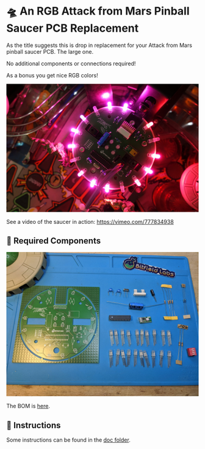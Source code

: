 # :flying_saucer: An RGB Attack from Mars Pinball Saucer PCB Replacement
As the title suggests this is drop in replacement for your Attack from Mars pinball saucer PCB. The large one.

No additional components or connections required!

As a bonus you get nice RGB colors!

![mounted pcb](https://github.com/bitfieldlabs/afm_saucer/blob/master/pictures/pcb_mounted.JPG)

See a video of the saucer in action: https://vimeo.com/777834938

## :jigsaw: Required Components
![components](https://github.com/bitfieldlabs/afm_saucer/blob/master/pictures/components.jpg)

The BOM is [here](https://github.com/bitfieldlabs/afm_saucer/blob/master/afm_saucer_pcb/afm_saucer/afm_saucer_bom.csv).
 
## :page_facing_up: Instructions
Some instructions can be found in the [doc folder](https://github.com/bitfieldlabs/afm_saucer/tree/master/doc).
